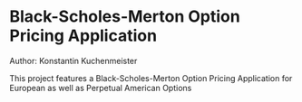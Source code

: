 # Black-Scholes-Merton Option Pricing Application 

Author: Konstantin Kuchenmeister


This project features a Black-Scholes-Merton Option Pricing Application for European as well as Perpetual American Options
